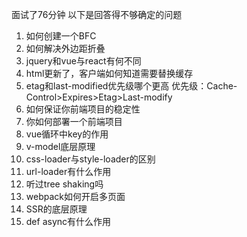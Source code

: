 面试了76分钟 以下是回答得不够确定的问题
1. 如何创建一个BFC
2. 如何解决外边距折叠
3. jquery和vue与react有何不同 
4. html更新了，客户端如何知道需要替换缓存
5. etag和last-modified优先级哪个更高
   优先级：Cache-Control>Expires>Etag>Last-modify
6. 如何保证你前端项目的稳定性
7. 你如何部署一个前端项目
8. vue循环中key的作用
9.  v-model底层原理
10. css-loader与style-loader的区别
11. url-loader有什么作用
12. 听过tree shaking吗
13. webpack如何开启多页面
14. SSR的底层原理
15. def async有什么作用